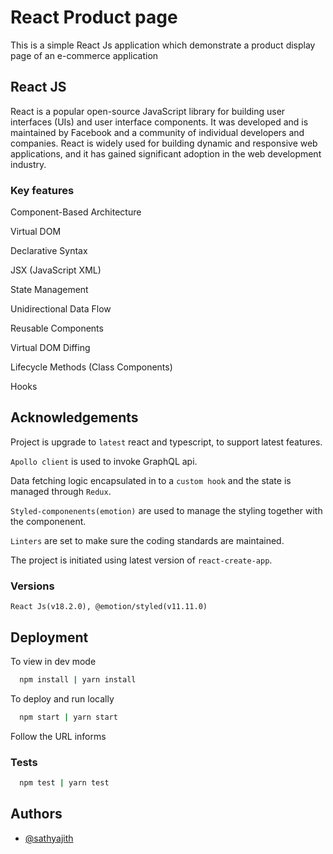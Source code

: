 
# React Product page

This is a simple React Js application which demonstrate a product display page of an e-commerce application


## React JS 
React is a popular open-source JavaScript library for building user interfaces (UIs) and user interface components. It was developed and is maintained by Facebook and a community of individual developers and companies. React is widely used for building dynamic and responsive web applications, and it has gained significant adoption in the web development industry.

### Key features
Component-Based Architecture

Virtual DOM

Declarative Syntax

JSX (JavaScript XML)

State Management

Unidirectional Data Flow

Reusable Components

Virtual DOM Diffing

Lifecycle Methods (Class Components)

Hooks



## Acknowledgements

Project is upgrade to `latest` react and typescript, to support latest features.

`Apollo client` is used to invoke GraphQL api.

Data fetching logic encapsulated in to a `custom hook` and the state is managed through `Redux`.

`Styled-componenents(emotion)` are used to manage the styling together with the componenent.

`Linters` are set to make sure the coding standards are maintained.

The project is initiated using latest version of `react-create-app`.


### Versions
`React Js(v18.2.0), @emotion/styled(v11.11.0)`
## Deployment

To view in dev mode

```bash
  npm install | yarn install
```

To deploy and run locally

```bash
  npm start | yarn start
```
Follow the URL informs

### Tests
```bash
  npm test | yarn test
```
## Authors

- [@sathyajith](https://github.com/lakmalsathyajith)


